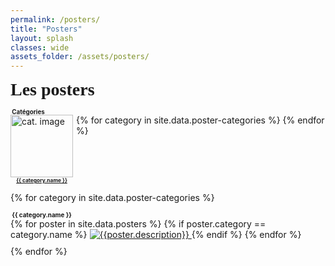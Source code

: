 ```yaml
---
permalink: /posters/
title: "Posters"
layout: splash
classes: wide
assets_folder: /assets/posters/
---
```


<div>
  <span style="font-size:2em;font-family: 'Dancing Script', cursive;font-weight: bold;">Les posters</span>

</div>

<span style="font-size:0.7em;font-weight: bold;"><i class="fas fa-fw fa-tags" aria-hidden="true"></i>&nbsp;Catégories</span>
<div style="margin-top: -15px;">
  {% for category in site.data.poster-categories %}
    <div style="float:left;margin-right: 5px;">
      <a href="#{{ category.name }}"><img width="100" height="100" src="{{site.baseurl}}/assets/images/authors/{{ category.image }}" alt="cat. image"></a>
      <br>
      <div style="width: 100;text-align: center">
        <span style="font-size:0.6em;font-weight: bold"><a href="#{{ category.name }}">{{ category.name }}</a></span>
      </div>
    </div>
  {% endfor %}
</div>

<div style="clear:left">
</div>

{% for category in site.data.poster-categories %}
  <div style="margin-top: 5px;">
    <a name="{{ category.name }}"></a>
    <span style="font-size:0.7em;font-weight: bold;"><i class="fas fa-fw fa-tags" aria-hidden="true"></i>&nbsp;{{ category.name }}</span>
  </div>

  <div style="margin-right: 5px;margin-bottom: 5px;float:left;">
    {% for poster in site.data.posters %}
      {% if poster.category == category.name %}
          <a href="{{site.baseurl}}{{page.assets_folder}}{{poster.image}}" target="_blank" class=".btn .btn--success .btn--large">
            <img style="padding-bottom: 5px;" src="{{site.baseurl}}{{page.assets_folder}}{{poster.thumbnail}}" alt="{{poster.description}}">
          </a>
          <!-- w300 A4 -->
      {% endif %}
    {% endfor %}
  </div>

  <div style="clear:left">
  </div>
{% endfor %}

